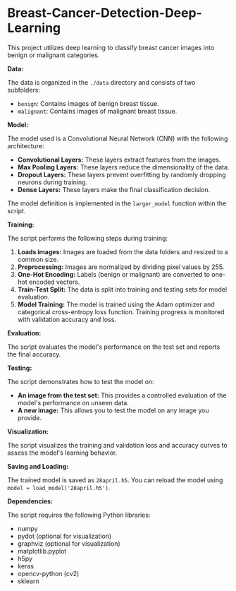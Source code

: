 # Breast-Cancer-Detection-Deep-Learning

This project utilizes deep learning to classify breast cancer images into benign or malignant categories.

**Data:**

The data is organized in the `./data` directory and consists of two subfolders:

* `benign`: Contains images of benign breast tissue.
* `malignant`: Contains images of malignant breast tissue.

**Model:**

The model used is a Convolutional Neural Network (CNN) with the following architecture:

* **Convolutional Layers:** These layers extract features from the images.
* **Max Pooling Layers:** These layers reduce the dimensionality of the data.
* **Dropout Layers:** These layers prevent overfitting by randomly dropping neurons during training.
* **Dense Layers:** These layers make the final classification decision.

The model definition is implemented in the `larger_model` function within the script. 

**Training:**

The script performs the following steps during training:

1. **Loads images:** Images are loaded from the data folders and resized to a common size.
2. **Preprocessing:** Images are normalized by dividing pixel values by 255.
3. **One-Hot Encoding:** Labels (benign or malignant) are converted to one-hot encoded vectors.
4. **Train-Test Split:** The data is split into training and testing sets for model evaluation.
5. **Model Training:** The model is trained using the Adam optimizer and categorical cross-entropy loss function. Training progress is monitored with validation accuracy and loss.

**Evaluation:**

The script evaluates the model's performance on the test set and reports the final accuracy.

**Testing:**

The script demonstrates how to test the model on:

* **An image from the test set:** This provides a controlled evaluation of the model's performance on unseen data.
* **A new image:** This allows you to test the model on any image you provide. 

**Visualization:**

The script visualizes the training and validation loss and accuracy curves to assess the model's learning behavior.

**Saving and Loading:**

The trained model is saved as `28april.h5`. You can reload the model using `model = load_model('28april.h5')`.

**Dependencies:**

The script requires the following Python libraries:

* numpy
* pydot (optional for visualization)
* graphviz (optional for visualization)
* matplotlib.pyplot
* h5py
* keras
* opencv-python (cv2)
* sklearn

